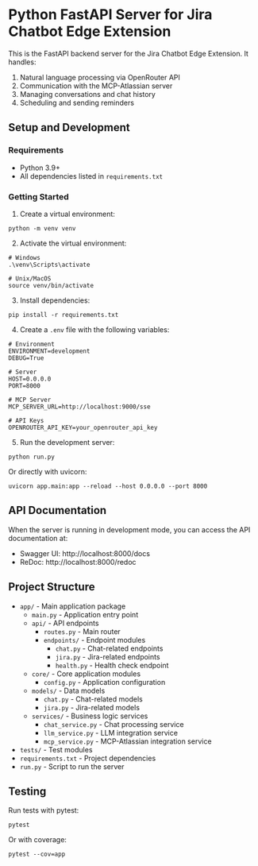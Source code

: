 # Python FastAPI Server for Jira Chatbot Edge Extension

This is the FastAPI backend server for the Jira Chatbot Edge Extension. It handles:
1. Natural language processing via OpenRouter API
2. Communication with the MCP-Atlassian server
3. Managing conversations and chat history
4. Scheduling and sending reminders

## Setup and Development

### Requirements

- Python 3.9+
- All dependencies listed in `requirements.txt`

### Getting Started

1. Create a virtual environment:
```
python -m venv venv
```

2. Activate the virtual environment:
```
# Windows
.\venv\Scripts\activate

# Unix/MacOS
source venv/bin/activate
```

3. Install dependencies:
```
pip install -r requirements.txt
```

4. Create a `.env` file with the following variables:
```
# Environment
ENVIRONMENT=development
DEBUG=True

# Server
HOST=0.0.0.0
PORT=8000

# MCP Server
MCP_SERVER_URL=http://localhost:9000/sse

# API Keys
OPENROUTER_API_KEY=your_openrouter_api_key
```

5. Run the development server:
```
python run.py
```

Or directly with uvicorn:
```
uvicorn app.main:app --reload --host 0.0.0.0 --port 8000
```

## API Documentation

When the server is running in development mode, you can access the API documentation at:
- Swagger UI: http://localhost:8000/docs
- ReDoc: http://localhost:8000/redoc

## Project Structure

- `app/` - Main application package
  - `main.py` - Application entry point
  - `api/` - API endpoints
    - `routes.py` - Main router
    - `endpoints/` - Endpoint modules
      - `chat.py` - Chat-related endpoints
      - `jira.py` - Jira-related endpoints
      - `health.py` - Health check endpoint
  - `core/` - Core application modules
    - `config.py` - Application configuration
  - `models/` - Data models
    - `chat.py` - Chat-related models
    - `jira.py` - Jira-related models
  - `services/` - Business logic services
    - `chat_service.py` - Chat processing service
    - `llm_service.py` - LLM integration service
    - `mcp_service.py` - MCP-Atlassian integration service
- `tests/` - Test modules
- `requirements.txt` - Project dependencies
- `run.py` - Script to run the server

## Testing

Run tests with pytest:
```
pytest
```

Or with coverage:
```
pytest --cov=app
```
